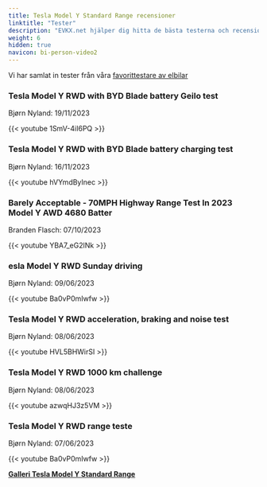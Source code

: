 ```yaml
---
title: Tesla Model Y Standard Range recensioner
linktitle: "Tester"
description: "EVKX.net hjälper dig hitta de bästa testerna och recensionerna av denna modell."
weight: 6
hidden: true
navicon: bi-person-video2
---
```

Vi har samlat in tester från våra [favorittestare av elbilar](../../../../../guides/evreviewers/)

<div class="container text-center shadow p-2 pe-4 mb-5 bg-body-tertiary rounded border">
<h3>Tesla Model Y RWD with BYD Blade battery Geilo test</h3>
<p>Bjørn Nyland: 19/11/2023</p>

{{< youtube 1SmV-4iI6PQ >}}

</div>
<div class="container text-center shadow p-2 pe-4 mb-5 bg-body-tertiary rounded border">
<h3>Tesla Model Y RWD with BYD Blade battery charging test</h3>
<p>Bjørn Nyland: 16/11/2023</p>

{{< youtube hVYmdByInec >}}

</div>
<div class="container text-center shadow p-2 pe-4 mb-5 bg-body-tertiary rounded border">
<h3>Barely Acceptable - 70MPH Highway Range Test In 2023 Model Y AWD 4680 Batter</h3>
<p>Branden Flasch: 07/10/2023</p>

{{< youtube YBA7_eG2lNk >}}

</div>
<div class="container text-center shadow p-2 pe-4 mb-5 bg-body-tertiary rounded border">
<h3>esla Model Y RWD Sunday driving</h3>
<p>Bjørn Nyland: 09/06/2023</p>

{{< youtube Ba0vP0mIwfw >}}

</div>
<div class="container text-center shadow p-2 pe-4 mb-5 bg-body-tertiary rounded border">
<h3>Tesla Model Y RWD acceleration, braking and noise test</h3>
<p>Bjørn Nyland: 08/06/2023</p>

{{< youtube HVL5BHWirSI >}}

</div>
<div class="container text-center shadow p-2 pe-4 mb-5 bg-body-tertiary rounded border">
<h3>Tesla Model Y RWD 1000 km challenge</h3>
<p>Bjørn Nyland: 08/06/2023</p>

{{< youtube azwqHJ3z5VM >}}

</div>
<div class="container text-center shadow p-2 pe-4 mb-5 bg-body-tertiary rounded border">
<h3>Tesla Model Y RWD range teste</h3>
<p>Bjørn Nyland: 07/06/2023</p>

{{< youtube Ba0vP0mIwfw >}}

</div>
<div class="mt-3 mb-3">
<a href="../gallery/" class="text-decoration-none text-black">
<strong><i class="bi-arrow-left"></i>Galleri  </strong>
</a>
<a href="../" class="text-decoration-none text-black float-end">
<strong>Tesla Model Y Standard Range <i class="bi-arrow-right"></i></strong>
</a>
</div>
